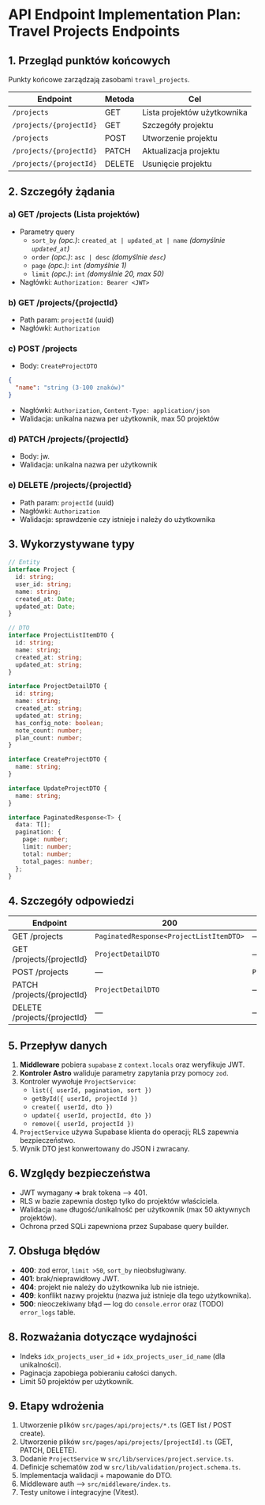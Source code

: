 # API Endpoint Implementation Plan: Travel Projects Endpoints

## 1. Przegląd punktów końcowych

Punkty końcowe zarządzają zasobami `travel_projects`.

| Endpoint                | Metoda | Cel                         |
| ----------------------- | ------ | --------------------------- |
| `/projects`             | GET    | Lista projektów użytkownika |
| `/projects/{projectId}` | GET    | Szczegóły projektu          |
| `/projects`             | POST   | Utworzenie projektu         |
| `/projects/{projectId}` | PATCH  | Aktualizacja projektu       |
| `/projects/{projectId}` | DELETE | Usunięcie projektu          |

## 2. Szczegóły żądania

### a) GET /projects (Lista projektów)

- Parametry query
  - `sort_by` _(opc.)_: `created_at | updated_at | name` _(domyślnie `updated_at`)_
  - `order` _(opc.)_: `asc | desc` _(domyślnie `desc`)_
  - `page` _(opc.)_: `int` _(domyślnie 1)_
  - `limit` _(opc.)_: `int` _(domyślnie 20, max 50)_
- Nagłówki: `Authorization: Bearer <JWT>`

### b) GET /projects/{projectId}

- Path param: `projectId` (uuid)
- Nagłówki: `Authorization`

### c) POST /projects

- Body: `CreateProjectDTO`

```json
{
  "name": "string (3-100 znaków)"
}
```

- Nagłówki: `Authorization`, `Content-Type: application/json`
- Walidacja: unikalna nazwa per użytkownik, max 50 projektów

### d) PATCH /projects/{projectId}

- Body: jw.
- Walidacja: unikalna nazwa per użytkownik

### e) DELETE /projects/{projectId}

- Path param: `projectId` (uuid)
- Nagłówki: `Authorization`
- Walidacja: sprawdzenie czy istnieje i należy do użytkownika

## 3. Wykorzystywane typy

```typescript
// Entity
interface Project {
  id: string;
  user_id: string;
  name: string;
  created_at: Date;
  updated_at: Date;
}

// DTO
interface ProjectListItemDTO {
  id: string;
  name: string;
  created_at: string;
  updated_at: string;
}

interface ProjectDetailDTO {
  id: string;
  name: string;
  created_at: string;
  updated_at: string;
  has_config_note: boolean;
  note_count: number;
  plan_count: number;
}

interface CreateProjectDTO {
  name: string;
}

interface UpdateProjectDTO {
  name: string;
}

interface PaginatedResponse<T> {
  data: T[];
  pagination: {
    page: number;
    limit: number;
    total: number;
    total_pages: number;
  };
}
```

## 4. Szczegóły odpowiedzi

| Endpoint                     | 200                                     | 201                | 204 | 400 | 401 | 404 | 409 |
| ---------------------------- | --------------------------------------- | ------------------ | --- | --- | --- | --- | --- |
| GET /projects                | `PaginatedResponse<ProjectListItemDTO>` | —                  | —   | ✔︎ | ✔︎ | —   | —   |
| GET /projects/{projectId}    | `ProjectDetailDTO`                      | —                  | —   | —   | ✔︎ | ✔︎ | —   |
| POST /projects               | —                                       | `ProjectDetailDTO` | —   | ✔︎ | ✔︎ | —   | ✔︎ |
| PATCH /projects/{projectId}  | `ProjectDetailDTO`                      | —                  | —   | ✔︎ | ✔︎ | ✔︎ | ✔︎ |
| DELETE /projects/{projectId} | —                                       | —                  | ✔︎ | —   | ✔︎ | ✔︎ | —   |

## 5. Przepływ danych

1. **Middleware** pobiera `supabase` z `context.locals` oraz weryfikuje JWT.
2. **Kontroler Astro** waliduje parametry zapytania przy pomocy `zod`.
3. Kontroler wywołuje `ProjectService`:
   - `list({ userId, pagination, sort })`
   - `getById({ userId, projectId })`
   - `create({ userId, dto })`
   - `update({ userId, projectId, dto })`
   - `remove({ userId, projectId })`
4. `ProjectService` używa Supabase klienta do operacji; RLS zapewnia bezpieczeństwo.
5. Wynik DTO jest konwertowany do JSON i zwracany.

## 6. Względy bezpieczeństwa

- JWT wymagany ➜ brak tokena ⟶ 401.
- RLS w bazie zapewnia dostęp tylko do projektów właściciela.
- Walidacja `name` długość/unikalność per użytkownik (max 50 aktywnych projektów).
- Ochrona przed SQLi zapewniona przez Supabase query builder.

## 7. Obsługa błędów

- **400**: zod error, `limit >50`, `sort_by` nieobsługiwany.
- **401**: brak/nieprawidłowy JWT.
- **404**: projekt nie należy do użytkownika lub nie istnieje.
- **409**: konflikt nazwy projektu (nazwa już istnieje dla tego użytkownika).
- **500**: nieoczekiwany błąd — log do `console.error` oraz (TODO) `error_logs` table.

## 8. Rozważania dotyczące wydajności

- Indeks `idx_projects_user_id` + `idx_projects_user_id_name` (dla unikalności).
- Paginacja zapobiega pobieraniu całości danych.
- Limit 50 projektów per użytkownik.

## 9. Etapy wdrożenia

1. Utworzenie plików `src/pages/api/projects/*.ts` (GET list / POST create).
2. Utworzenie plików `src/pages/api/projects/[projectId].ts` (GET, PATCH, DELETE).
3. Dodanie `ProjectService` w `src/lib/services/project.service.ts`.
4. Definicje schematów zod w `src/lib/validation/project.schema.ts`.
5. Implementacja walidacji + mapowanie do DTO.
6. Middleware auth ⟶ `src/middleware/index.ts`.
7. Testy unitowe i integracyjne (Vitest).
